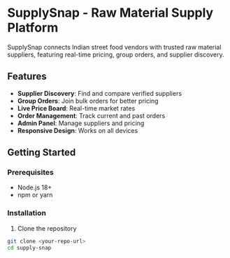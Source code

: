 # SupplySnap - Raw Material Supply Platform

SupplySnap connects Indian street food vendors with trusted raw material suppliers, featuring real-time pricing, group orders, and supplier discovery.

## Features

- **Supplier Discovery**: Find and compare verified suppliers
- **Group Orders**: Join bulk orders for better pricing
- **Live Price Board**: Real-time market rates
- **Order Management**: Track current and past orders
- **Admin Panel**: Manage suppliers and pricing
- **Responsive Design**: Works on all devices

## Getting Started

### Prerequisites

- Node.js 18+ 
- npm or yarn

### Installation

1. Clone the repository
```bash
git clone <your-repo-url>
cd supply-snap
